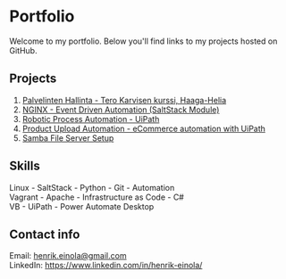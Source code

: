 # Portfolio

Welcome to my portfolio. Below you'll find links to my projects hosted on GitHub.

## Projects

1. [Palvelinten Hallinta - Tero Karvisen kurssi, Haaga-Helia](https://github.com/HMJ3/linux-course)
2. [NGINX - Event Driven Automation (SaltStack Module)](https://github.com/HMJ3/h5-moduuli/tree/main)
3. [Robotic Process Automation - UiPath](https://github.com/HMJ3/UiPath)
4. [Product Upload Automation - eCommerce automation with UiPath](https://github.com/HMJ3/ProductUploadAutomation)
5. [Samba File Server Setup](https://github.com/HMJ3/samba-file-server)

## Skills
Linux - SaltStack - Python - Git - Automation <br>
Vagrant - Apache - Infrastructure as Code - C# <br>
VB - UiPath - Power Automate Desktop

## Contact info
Email: henrik.einola@gmail.com\
LinkedIn: https://www.linkedin.com/in/henrik-einola/

<!--
**HMJ3/HMJ3** is a ✨ _special_ ✨ repository because its `README.md` (this file) appears on your GitHub profile.

Here are some ideas to get you started:

- 🔭 I’m currently working on ...
- 🌱 I’m currently learning ...
- 👯 I’m looking to collaborate on ...
- 🤔 I’m looking for help with ...
- 💬 Ask me about ...
- 📫 How to reach me: ...
- 😄 Pronouns: ...
- ⚡ Fun fact: ...
-->
